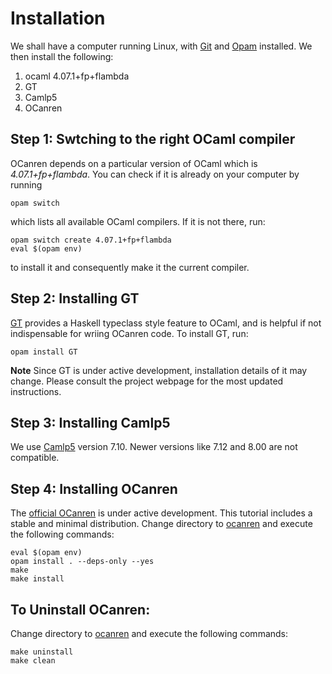 # Installation

We shall have a computer running Linux, with [Git](https://git-scm.com/)
and [Opam](https://opam.ocaml.org/) installed.
We then install the following:  

1. ocaml 4.07.1+fp+flambda
1. GT
1. Camlp5
1. OCanren

## Step 1: Swtching to the right OCaml compiler

OCanren depends on a particular version of OCaml which is _4.07.1+fp+flambda_. You can check
if it is already on your computer by running
```
opam switch
```
which lists all available OCaml compilers. If it is not there, run:
```
opam switch create 4.07.1+fp+flambda
eval $(opam env)
```
to install it and consequently make it the current compiler.

## Step 2:  Installing GT

[GT](https://github.com/JetBrains-Research/GT) provides
a Haskell typeclass style feature to OCaml, and is helpful if not indispensable for wriing OCanren code.
To install
GT, run:
```
opam install GT
```

**Note** Since GT is under active development, installation details of it may change. Please consult the project
webpage for the most updated instructions.

## Step 3: Installing Camlp5

We use [Camlp5](https://github.com/camlp5/camlp5) version 7.10. Newer versions like 7.12 and 8.00 are not 
compatible.  

## Step 4:  Installing OCanren

The [official OCanren](https://github.com/JetBrains-Research/OCanren.git) is
under active development. This tutorial includes a stable and minimal distribution. 
Change directory to [ocanren](./ocanren) and execute the following commands: 
```
eval $(opam env)
opam install . --deps-only --yes
make
make install
```

## To Uninstall OCanren:

Change directory to [ocanren](./ocanren) and execute the following commands:
```
make uninstall
make clean
```
